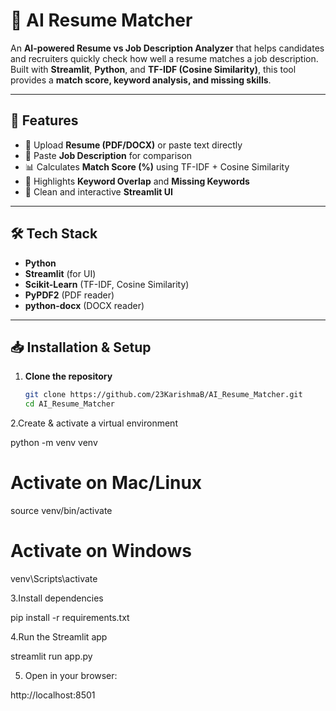 # 📄 AI Resume Matcher

An **AI-powered Resume vs Job Description Analyzer** that helps candidates and recruiters quickly check how well a resume matches a job description.  
Built with **Streamlit**, **Python**, and **TF-IDF (Cosine Similarity)**, this tool provides a **match score, keyword analysis, and missing skills**.

---

## 🚀 Features
- 📂 Upload **Resume (PDF/DOCX)** or paste text directly  
- 📝 Paste **Job Description** for comparison  
- 📊 Calculates **Match Score (%)** using TF-IDF + Cosine Similarity  
- 🔑 Highlights **Keyword Overlap** and **Missing Keywords**  
- 🎨 Clean and interactive **Streamlit UI**  

---

## 🛠️ Tech Stack
- **Python**  
- **Streamlit** (for UI)  
- **Scikit-Learn** (TF-IDF, Cosine Similarity)  
- **PyPDF2** (PDF reader)  
- **python-docx** (DOCX reader)  

---

## 📥 Installation & Setup

1. **Clone the repository**
   ```bash
   git clone https://github.com/23KarishmaB/AI_Resume_Matcher.git
   cd AI_Resume_Matcher

2.Create & activate a virtual environment 

python -m venv venv
# Activate on Mac/Linux
source venv/bin/activate
# Activate on Windows
venv\Scripts\activate

3.Install dependencies

pip install -r requirements.txt

4.Run the Streamlit app

streamlit run app.py

5. Open in your browser:

http://localhost:8501